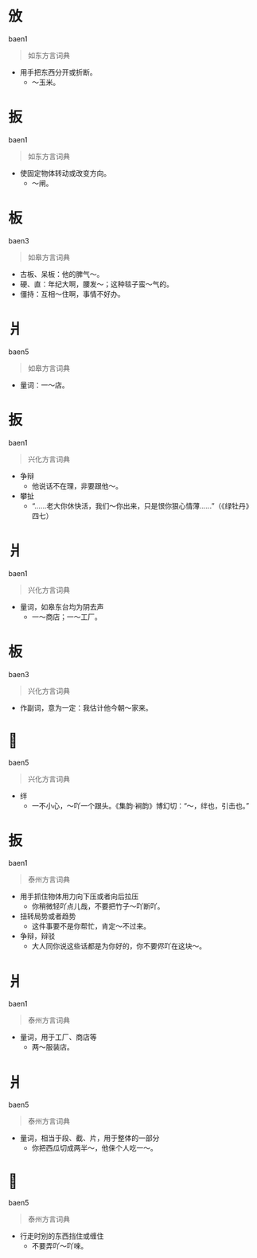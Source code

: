 # 攽
baen1
> 如东方言词典
- 用手把东西分开或折断。
  - ～玉米。

# 扳
baen1
> 如东方言词典
- 使固定物体转动或改变方向。
  - ～闸。

# 板
baen3
> 如皋方言词典
- 古板、呆板：他的脾气～。
- 硬、直：年纪大啊，腰发～；这种毯子蛮～气的。
- 僵持：互相～住啊，事情不好办。

# 爿
baen5
> 如皋方言词典
- 量词：一～店。

# 扳
baen1
> 兴化方言词典
- 争辩
  - 他说话不在理，非要跟他～。
- 攀扯
  - “……老大你休快活，我们～你出来，只是恨你狠心情薄……”（《绿牡丹》四七）

# 爿
baen1
> 兴化方言词典
- 量词，如皋东台均为阴去声
  - 一～商店；一～工厂。

# 板
baen3
> 兴化方言词典
- 作副词，意为一定：我估计他今朝～家来。

# 𢴬
baen5
> 兴化方言词典
- 绊
  - 一不小心，～吖一个跟头。《集韵·裥韵》博幻切：“～，绊也，引击也。”

# 扳
baen1
> 泰州方言词典
- 用手抓住物体用力向下压或者向后拉压
  - 你稍微轻吖点儿哉，不要把竹子～吖断吖。
- 扭转局势或者趋势
  - 这件事要不是你帮忙，肯定～不过来。
- 争辩，辩驳
  - 大人同你说这些话都是为你好的，你不要侭吖在这块～。


# 爿
baen1
> 泰州方言词典
- 量词，用于工厂、商店等
  - 两～服装店。


# 爿
baen5
> 泰州方言词典
- 量词，相当于段、截、片，用于整体的一部分
  - 你把西瓜切成两半～，他俫个人吃一～。

# 𢴬
baen5
> 泰州方言词典
- 行走时别的东西挡住或缠住
  - 不要弄吖～吖唻。

